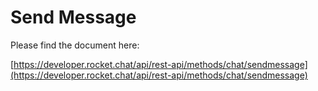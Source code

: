 # Send Message

Please find the document here: 

[https://developer.rocket.chat/api/rest-api/methods/chat/sendmessage](https://developer.rocket.chat/api/rest-api/methods/chat/sendmessage)

